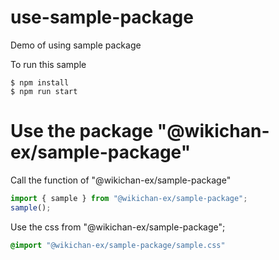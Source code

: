 # use-sample-package
Demo of using sample package

To run this sample
```
$ npm install
$ npm run start
```

# Use the package "@wikichan-ex/sample-package"

Call the function of "@wikichan-ex/sample-package"

```javascript
import { sample } from "@wikichan-ex/sample-package";
sample();
```

Use the css from "@wikichan-ex/sample-package";

```css
@import "@wikichan-ex/sample-package/sample.css"
```